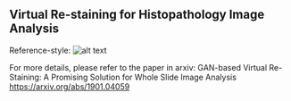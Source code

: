 ## Virtual Re-staining for Histopathology Image Analysis

Reference-style: 
![alt text][logo]

[logo]: https://docs.google.com/file/d/17LrWyIhlAJWub7bc8QRY6XhD2_N5SKoXxvFpgXjAZNE/ "Logo Title Text 2"

For more details, please refer to the paper in arxiv:   GAN-based Virtual Re-Staining: A Promising Solution for Whole Slide Image Analysis  https://arxiv.org/abs/1901.04059
